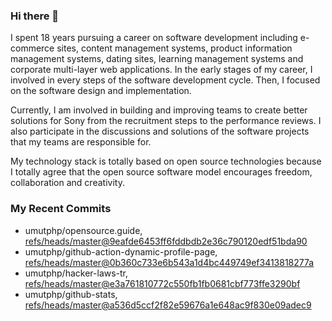 ### Hi there 👋
I spent 18 years pursuing a career on software development including e-commerce sites, content management systems, product information management systems, dating sites, learning management systems and corporate multi-layer web applications. In the early stages of my career, I involved in every steps of the software development cycle. Then, I focused on the software design and implementation.

Currently, I am involved in building and improving teams to create better solutions for Sony from the recruitment steps to the performance reviews. I also participate in the discussions and solutions of the software projects that my teams are responsible for.

My technology stack is totally based on open source technologies because I totally agree that the open source software model encourages freedom, collaboration and creativity. 

### My Recent Commits
<!-- START gadpp -->
- umutphp/opensource.guide, [refs/heads/master@9eafde6453ff6fddbdb2e36c790120edf51bda90](https://github.com/umutphp/opensource.guide/commit/9eafde6453ff6fddbdb2e36c790120edf51bda90)
- umutphp/github-action-dynamic-profile-page, [refs/heads/master@0b360c733e6b543a1d4bc449749ef3413818277a](https://github.com/umutphp/github-action-dynamic-profile-page/commit/0b360c733e6b543a1d4bc449749ef3413818277a)
- umutphp/hacker-laws-tr, [refs/heads/master@e3a761810772c550fb1fb0681cbf773ffe3290bf](https://github.com/umutphp/hacker-laws-tr/commit/e3a761810772c550fb1fb0681cbf773ffe3290bf)
- umutphp/github-stats, [refs/heads/master@a536d5ccf2f82e59676a1e648ac9f830e09adec9](https://github.com/umutphp/github-stats/commit/a536d5ccf2f82e59676a1e648ac9f830e09adec9)
